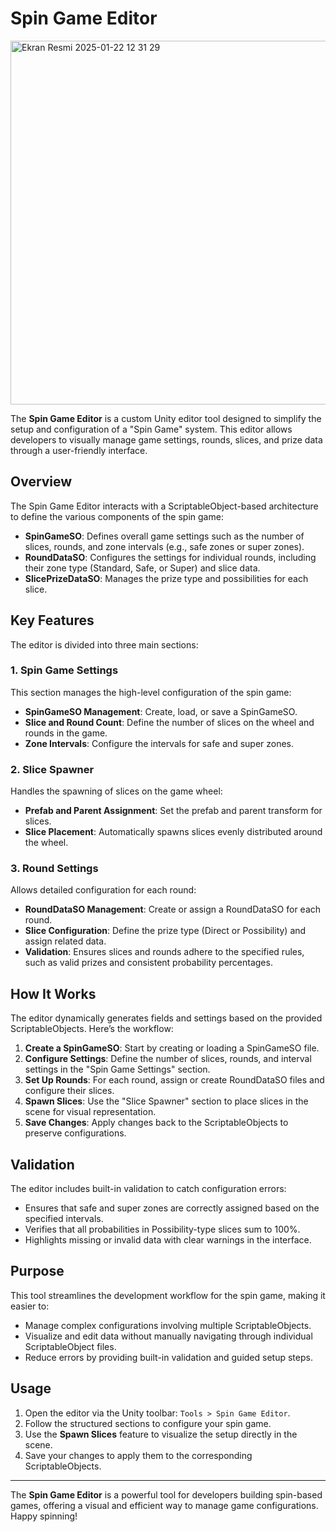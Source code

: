 # Spin Game Editor

<img width="582" alt="Ekran Resmi 2025-01-22 12 31 29" src="https://github.com/user-attachments/assets/4ad7d9df-4f09-4497-99b7-d18fd12bb455" />


The **Spin Game Editor** is a custom Unity editor tool designed to simplify the setup and configuration of a "Spin Game" system. This editor allows developers to visually manage game settings, rounds, slices, and prize data through a user-friendly interface.

## Overview

The Spin Game Editor interacts with a ScriptableObject-based architecture to define the various components of the spin game:

- **SpinGameSO**: Defines overall game settings such as the number of slices, rounds, and zone intervals (e.g., safe zones or super zones).
- **RoundDataSO**: Configures the settings for individual rounds, including their zone type (Standard, Safe, or Super) and slice data.
- **SlicePrizeDataSO**: Manages the prize type and possibilities for each slice.

## Key Features

The editor is divided into three main sections:

### 1. Spin Game Settings
This section manages the high-level configuration of the spin game:

- **SpinGameSO Management**: Create, load, or save a SpinGameSO.
- **Slice and Round Count**: Define the number of slices on the wheel and rounds in the game.
- **Zone Intervals**: Configure the intervals for safe and super zones.

### 2. Slice Spawner
Handles the spawning of slices on the game wheel:

- **Prefab and Parent Assignment**: Set the prefab and parent transform for slices.
- **Slice Placement**: Automatically spawns slices evenly distributed around the wheel.

### 3. Round Settings
Allows detailed configuration for each round:

- **RoundDataSO Management**: Create or assign a RoundDataSO for each round.
- **Slice Configuration**: Define the prize type (Direct or Possibility) and assign related data.
- **Validation**: Ensures slices and rounds adhere to the specified rules, such as valid prizes and consistent probability percentages.

## How It Works

The editor dynamically generates fields and settings based on the provided ScriptableObjects. Here’s the workflow:

1. **Create a SpinGameSO**: Start by creating or loading a SpinGameSO file.
2. **Configure Settings**: Define the number of slices, rounds, and interval settings in the "Spin Game Settings" section.
3. **Set Up Rounds**: For each round, assign or create RoundDataSO files and configure their slices.
4. **Spawn Slices**: Use the "Slice Spawner" section to place slices in the scene for visual representation.
5. **Save Changes**: Apply changes back to the ScriptableObjects to preserve configurations.

## Validation

The editor includes built-in validation to catch configuration errors:

- Ensures that safe and super zones are correctly assigned based on the specified intervals.
- Verifies that all probabilities in Possibility-type slices sum to 100%.
- Highlights missing or invalid data with clear warnings in the interface.

## Purpose

This tool streamlines the development workflow for the spin game, making it easier to:

- Manage complex configurations involving multiple ScriptableObjects.
- Visualize and edit data without manually navigating through individual ScriptableObject files.
- Reduce errors by providing built-in validation and guided setup steps.

## Usage

1. Open the editor via the Unity toolbar: `Tools > Spin Game Editor`.
2. Follow the structured sections to configure your spin game.
3. Use the **Spawn Slices** feature to visualize the setup directly in the scene.
4. Save your changes to apply them to the corresponding ScriptableObjects.

---

The **Spin Game Editor** is a powerful tool for developers building spin-based games, offering a visual and efficient way to manage game configurations. Happy spinning!
